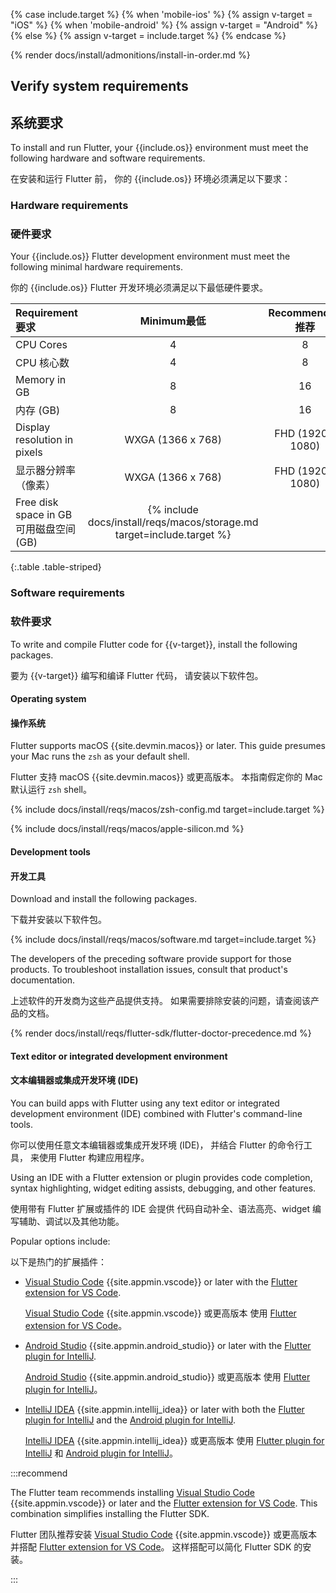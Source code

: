 {% case include.target %}
{% when 'mobile-ios' %}
{% assign v-target = "iOS" %}
{% when 'mobile-android' %}
{% assign v-target = "Android" %}
{% else %}
{% assign v-target = include.target %}
{% endcase %}

{% render docs/install/admonitions/install-in-order.md %}

## Verify system requirements

## 系统要求

To install and run Flutter,
your {{include.os}} environment must meet the following hardware
and software requirements.

在安装和运行 Flutter 前，
你的 {{include.os}} 环境必须满足以下要求：

### Hardware requirements

### 硬件要求

Your {{include.os}} Flutter development environment must meet the following
minimal hardware requirements.

你的 {{include.os}} Flutter 开发环境必须满足以下最低硬件要求。

<div class="table-wrapper">

|  <t>Requirement</t><t>要求</t>   |                      <t>Minimum</t><t>最低</t>                       |    <t>Recommended</t><t>推荐</t>      |
|:-----------------------------|:------------------------------------------------------------------------:|:-------------------:|
| CPU Cores                    | 4                                                                        | 8                   |
| CPU 核心数                    | 4                                                                        | 8                   |
| Memory in GB                 | 8                                                                        | 16                  |
| 内存 (GB)                    | 8                                                                        | 16                  |
| Display resolution in pixels | WXGA (1366 x 768)                                                        | FHD (1920 x 1080)   |
| 显示器分辨率（像素）          | WXGA (1366 x 768)                                                        | FHD (1920 x 1080)   |
| <t>Free disk space in GB</t><t>可用磁盘空间 (GB)</t> | {% include docs/install/reqs/macos/storage.md target=include.target %}

{:.table .table-striped}

</div>

### Software requirements

### 软件要求

To write and compile Flutter code for {{v-target}},
install the following packages.

要为 {{v-target}} 编写和编译 Flutter 代码，
请安装以下软件包。

#### Operating system

#### 操作系统

Flutter supports macOS {{site.devmin.macos}} or later.
This guide presumes your Mac runs the `zsh` as your default shell.

Flutter 支持 macOS {{site.devmin.macos}} 或更高版本。
本指南假定你的 Mac 默认运行 `zsh` shell。

{% include docs/install/reqs/macos/zsh-config.md target=include.target %}

{% include docs/install/reqs/macos/apple-silicon.md %}

#### Development tools

#### 开发工具

Download and install the following packages.

下载并安装以下软件包。

{% include docs/install/reqs/macos/software.md target=include.target %}

The developers of the preceding software provide support for those products.
To troubleshoot installation issues, consult that product's documentation.

上述软件的开发商为这些产品提供支持。
如果需要排除安装的问题，请查阅该产品的文档。

{% render docs/install/reqs/flutter-sdk/flutter-doctor-precedence.md %}

#### Text editor or integrated development environment

#### 文本编辑器或集成开发环境 (IDE)

You can build apps with Flutter using any text editor or
integrated development environment (IDE) combined with
Flutter's command-line tools.

你可以使用任意文本编辑器或集成开发环境 (IDE)，
并结合 Flutter 的命令行工具，
来使用 Flutter 构建应用程序。

Using an IDE with a Flutter extension or plugin provides code completion,
syntax highlighting, widget editing assists, debugging, and other features.

使用带有 Flutter 扩展或插件的 IDE 会提供
代码自动补全、语法高亮、widget 编写辅助、调试以及其他功能。

Popular options include:

以下是热门的扩展插件：

* [Visual Studio Code][] {{site.appmin.vscode}} or later
  with the [Flutter extension for VS Code][].

  [Visual Studio Code][] {{site.appmin.vscode}} 或更高版本
  使用 [Flutter extension for VS Code][]。

* [Android Studio][] {{site.appmin.android_studio}} or later
  with the [Flutter plugin for IntelliJ][].

  [Android Studio][] {{site.appmin.android_studio}} 或更高版本
  使用 [Flutter plugin for IntelliJ][]。

* [IntelliJ IDEA][] {{site.appmin.intellij_idea}} or later
  with both the [Flutter plugin for IntelliJ][] and
  the [Android plugin for IntelliJ][].

  [IntelliJ IDEA][] {{site.appmin.intellij_idea}} 或更高版本
  使用 [Flutter plugin for IntelliJ][] 和 [Android plugin for IntelliJ][]。

:::recommend

The Flutter team recommends installing
[Visual Studio Code][] {{site.appmin.vscode}} or later and the
[Flutter extension for VS Code][].
This combination simplifies installing the Flutter SDK.

Flutter 团队推荐安装 [Visual Studio Code][] {{site.appmin.vscode}} 
或更高版本并搭配 [Flutter extension for VS Code][]。
这样搭配可以简化 Flutter SDK 的安装。

:::

[Android Studio]: https://developer.android.com/studio/install
[IntelliJ IDEA]: https://www.jetbrains.com/help/idea/installation-guide.html
[Visual Studio Code]: https://code.visualstudio.com/docs/setup/mac
[Flutter extension for VS Code]: https://marketplace.visualstudio.com/items?itemName=Dart-Code.flutter
[Flutter plugin for IntelliJ]: https://plugins.jetbrains.com/plugin/9212-flutter
[Android plugin for IntelliJ]: https://plugins.jetbrains.com/plugin/22989-android
